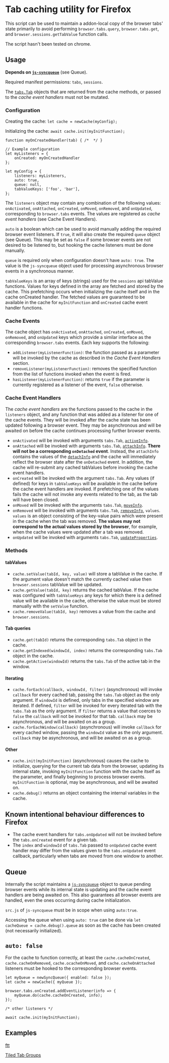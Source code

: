 # Tab caching utility for Firefox
This script can be used to maintain a addon-local copy of the browser tabs' state primarily to avoid performing `browser.tabs.query`, `browser.tabs.get`, and `browser.sessions.getTabValue` function calls.

The script hasn't been tested on chrome.

## Usage
**Depends on [`js-syncqueue`](https://github.com/chzesa/js-syncqueue)** (see Queue).

Required manifest permissions: `tabs`, `sessions`.

The [`tabs.Tab`](https://developer.mozilla.org/en-US/docs/Mozilla/Add-ons/WebExtensions/API/tabs/Tab) objects that are returned from the cache methods, or passed to the *cache event handlers* must not be mutated.

### Configuration
Creating the cache: `let cache = newCache(myConfig);`

Initializing the cache: `await cache.init(myInitFunction);`

```Js
function myOnCreatedHandler(tab) { /*  */ }

// Example configuration
let myListeners = {
	onCreated: myOnCreatedHandler
};

let myConfig = {
	listeners: myListeners,
	auto: true,
	queue: null,
	tabValueKeys: ['foo', 'bar'],
};
```

The `listeners` object may contain any combination of the following values: `onActivated`, `onAttached`, `onCreated`, `onMoved`, `onRemoved`, and `onUpdated`, corresponding to `browser.tabs` events. The values are registered as *cache event handlers* (see Cache Event Handlers).

`auto` is a boolean which can be used to avoid manually adding the required browser event listeners. If `true`, it will also create the required `queue` object  (see Queue). This may be set as `false` if some browser events are not desired to be listened to, but hooking the cache listeners must be done manually.

`queue` is required only when configuration doesn't have `auto: true`. The value is the `js-syncqueue` object used for processing asynchronous browser events in a synchronous manner.

`tabValueKeys` is an array of keys (strings) used for the `sessions` api tabValue functions. Values for keys defined in the array are fetched and stored by the cache. This prefetching occurs when initializing the cache itself and in the cache onCreated handler. The fetched values are guaranteed to be available in the cache for `myInitFunction` and `onCreated` cache event handler functions.

### Cache Events
The cache object has `onActivated`, `onAttached`, `onCreated`, `onMoved`, `onRemoved`, and `onUpdated` keys which provide a similar interface as the corresponding `browser.tabs` events. Each key supports the following:

* `addListener(myListenerFunction)`: the function passed as a parameter will be invoked by the cache as described in the *Cache Event Handlers* section.
* `removeListener(myListenerFunction)`: removes the specified function from the list of functions invoked when the event is fired.
* `hasListener(myListenerFunction)`: returns `true` if the parameter is currently registered as a listener of the event, `false` otherwise.

### Cache Event Handlers
The *cache event handlers* are the functions passed to the cache in the `listeners` object, and any function that was added as a listener for one of the cache events. They will be invoked after the cache state has been updated following a browser event. They may be asynchronous and will be awaited on before the cache continues processing further browser events.

* `onActivated` will be invoked with arguments `tabs.Tab`, [`activeInfo`](https://developer.mozilla.org/en-US/docs/Mozilla/Add-ons/WebExtensions/API/tabs/onActivated#activeInfo).
* `onAttached` will be invoked with arguments `tabs.Tab`, [`attachInfo`](https://developer.mozilla.org/en-US/docs/Mozilla/Add-ons/WebExtensions/API/tabs/onAttached#attachInfo). **There will not be a corresponding `onDetached` event**. Instead, the `attachInfo` contains the values of the [`detachInfo`](https://developer.mozilla.org/en-US/docs/Mozilla/Add-ons/WebExtensions/API/tabs/onDetached#detachInfo) and the cache will immediately reflect the browser state after the `onDetached` event. In addition, the cache will re-submit any cached tabValues before invoking the cache event handlers.
* `onCreated` will be invoked with the argument `tabs.Tab`. Any values (if defined) for keys in `tabValueKeys` will be available in the cache before the cache event handlers are invoked. If prefetching one of the values fails the cache will not invoke any events related to the tab, as the tab will have been closed.
* `onMoved` will be invoked with the arguments `tabs.Tab`, [`moveInfo`](https://developer.mozilla.org/en-US/docs/Mozilla/Add-ons/WebExtensions/API/tabs/onMoved#moveInfo).
* `onRemoved` will be invoked with arguments `tabs.Tab`, [`removeInfo`](https://developer.mozilla.org/en-US/docs/Mozilla/Add-ons/WebExtensions/API/tabs/onRemoved#removeInfo), `values`. `values` is an object consisting of the key-value pairs which were present in the cache when the tab was removed. **The values may not correspond to the actual values stored by the browser**, for example, when the cache values were updated after a tab was removed.
* `onUpdated` will be invoked with arguments `tabs.Tab`, [`updateProperties`](https://developer.mozilla.org/en-US/docs/Mozilla/Add-ons/WebExtensions/API/tabs/update).

### Methods
#### tabValues
* `cache.setValue(tabId, key, value)` will store a tabValue in the cache. If the argument value doesn't match the currently cached value then `browser.sessions` tabValue will be updated.
* `cache.getValue(tabId, key)` returns the cached tabValue. If the cache was configured with `tabValueKeys` any keys for which there is a defined value will be available in the cache, otherwise the value must be stored manually with the `setValue` function.
* `cache.removeValue(tabId, key)` removes a value from the cache and `browser.sessions`.

#### Tab queries
* `cache.get(tabId)` returns the corresponding `tabs.Tab` object in the cache.
* `cache.getIndexed(windowId, index)` returns the corresponding `tabs.Tab` object in the cache.
* `cache.getActive(windowId)` returns the `tabs.Tab` of the active tab in the window.

#### Iterating
* `cache.forEach(callback, windowId, filter)` (asynchronous) will invoke `callback` for every cached tab, passing the `tabs.Tab` object as the only argument. If `windowId` is defined, only tabs in the specified window are iterated. If defined, `filter` will be invoked for every iterated tab with the `tabs.Tab` as the only argument. If `filter` returns a value that coerces to `false` the `callback` will not be invoked for that tab. `callback` may be asynchronous, and will be awaited on as a group.
* `cache.forEachWindow(callback)` (asynchronous) will invoke `callback` for every cached window, passing the `windowId` value as the only argument. `callback` may be asynchronous, and will be awaited on as a group.

#### Other
* `cache.init(myInitFunction)` (asynchronous) causes the cache to initialize, querying for the current tab data from the browser, updating its internal state, invoking `myInitFunction` function with the cache itself as the parameter, and finally beginning to process browser events. `myInitFunction` is optional, may be asynchronous, and will be awaited on.
* `cache.debug()` returns an object containing the internal variables in the cache.

## Known intentional behaviour differences to Firefox
* The cache event handlers for `tabs.onUpdated` will not be invoked before the `tabs.onCreated` event for a given tab.
* The `index` and `windowId` of `tabs.Tab` passed to `onUpdated` cache event handler may differ from the values given to the `tabs.onUpdated` event callback, particularly when tabs are moved from one window to another.

## Queue
Internally the script maintains a [`js-syncqueue`](https://github.com/chzesa/js-syncqueue) object to queue pending browser events while its internal state is updating and the cache event handlers are being awaited on. This also guarantees all browser events are handled, even the ones occurring during cache initialization.

`src.js` of `js-syncqueue` must be in scope when using `auto:true`.

Accessing the queue when using `auto: true` can be done via `let cacheQueue = cache.debug().queue` as soon as the cache has been created (not necessarily initialized).

## `auto: false`
For the cache to function correctly, at least the `cache.cacheOnCreated`, `cache.cacheOnRemoved`, `cache.ocacheOnMoved`, and `cache.cacheOnAttached` listeners must be hooked to the corresponding browser events.

```Js
let myQueue = newSyncQueue({ enabled: false });
let cache = newCache({ myQueue });

browser.tabs.onCreated.addEventListener(info => {
	myQueue.do(cache.cacheOnCreated, info);
});

/* other listeners */

await cache.init(myInitFunction);
````

## Examples
[ftt](https://github.com/chzesa/ftt)

[Tiled Tab Groups](https://github.com/chzesa/tiled-tab-groups)